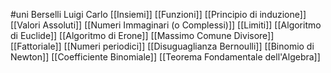 #uni Berselli Luigi Carlo
[[Insiemi]]
[[Funzioni]] 
[[Principio di induzione]] 
[[Valori Assoluti]]
[[Numeri Immaginari (o Complessi)]]
[[Limiti]] 
[[Algoritmo di Euclide]] [[Algoritmo di Erone]] [[Massimo Comune Divisore]] [[Fattoriale]] [[Numeri periodici]] [[Disuguaglianza Bernoulli]] [[Binomio di Newton]] [[Coefficiente Binomiale]] [[Teorema Fondamentale dell'Algebra]]